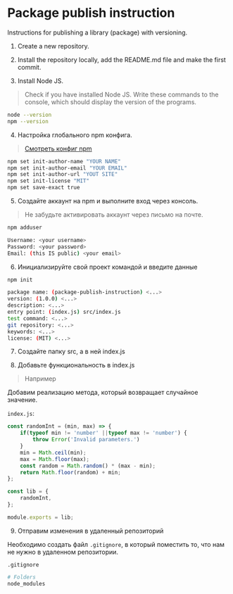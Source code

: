 # Package publish instruction

Instructions for publishing a library (package) with versioning.

1. Create a new repository.

2. Install the repository locally, add the README.md file and make the first commit.

3. Install Node JS.

> Check if you have installed Node JS. Write these commands to the console, which should display the version of the programs.

```bash
node --version
npm --version
```

4. Настройка глобального npm конфига.

> [Смотреть конфиг npm][npm-docs]

[npm-docs]: https://docs.npmjs.com/cli/v7/using-npm/config

```bash
npm set init-author-name "YOUR NAME"
npm set init-author-email "YOUR EMAIL"
npm set init-author-url "YOUT SITE"
npm set init-license "MIT"
npm set save-exact true
```

5. Создайте аккаунт на npm и выполните вход через консоль.

> Не забудьте активировать аккаунт через письмо на почте.

```bash
npm adduser

Username: <your username>
Password: <your password>
Email: (this IS public) <your email>
```

6. Инициализируйте свой проект командой и введите данные
```bash
npm init

package name: (package-publish-instruction) <...>
version: (1.0.0) <...>
description: <...>
entry point: (index.js) src/index.js
test command: <...>
git repository: <...>
keywords: <...>
license: (MIT) <...>
```

7. Создайте папку src, а в ней index.js

8. Добавьте функциональность в index.js

> Например

Добавим реализацию метода, который возвращает случайное значение.

`index.js`:
```js
const randomInt = (min, max) => {
	if(typeof min != 'number' ||typeof max != 'number') {
		throw Error('Invalid parameters.')
	}
	min = Math.ceil(min);
	max = Math.floor(max);
	const random = Math.random() * (max - min);
	return Math.floor(random) + min;
};

const lib = {
	randomInt,
};

module.exports = lib;
```

9. Отправим изменения в удаленный репозиторий

Необходимо создать файл `.gitignore`, в который поместить то, что нам не нужно в удаленном репозитории.

`.gitignore`
```sh
# Folders
node_modules
```

